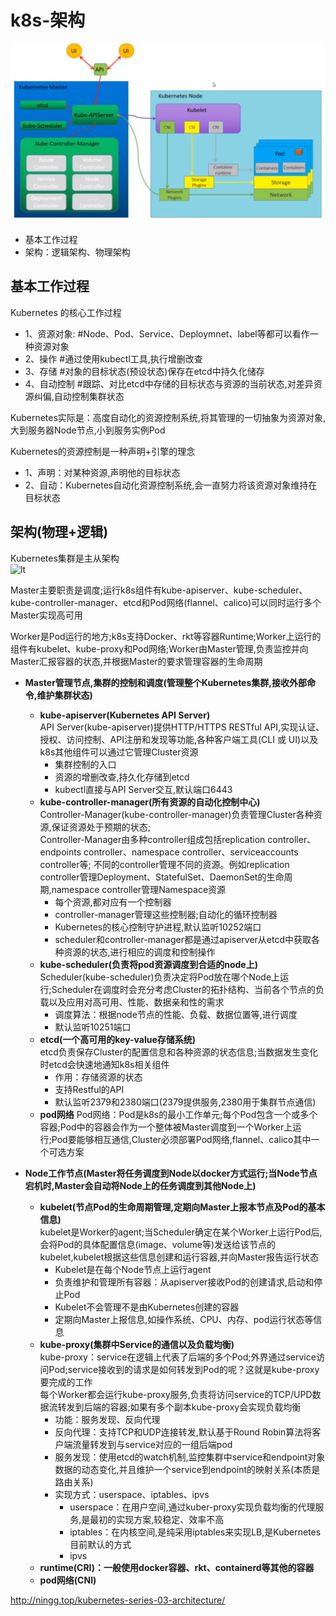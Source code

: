 # k8s-架构
![k8s](pic/k8s.png) 
- 基本工作过程
- 架构：逻辑架构、物理架构

## 基本工作过程
Kubernetes 的核心工作过程  
- 1、资源对象:  #Node、Pod、Service、Deploymnet、label等都可以看作一种资源对象
- 2、操作       #通过使用kubectl工具,执行增删改查
- 3、存储       #对象的目标状态(预设状态)保存在etcd中持久化储存
- 4、自动控制   #跟踪、对比etcd中存储的目标状态与资源的当前状态,对差异资源纠偏,自动控制集群状态  

Kubernetes实际是：高度自动化的资源控制系统,将其管理的一切抽象为资源对象,大到服务器Node节点,小到服务实例Pod  

Kubernetes的资源控制是一种声明+引擎的理念  
- 1、声明：对某种资源,声明他的目标状态 
- 2、自动：Kubernetes自动化资源控制系统,会一直努力将该资源对象维持在目标状态  

## 架构(物理+逻辑)
Kubernetes集群是主从架构  
![lt](http://ningg.top/images/kubernetes-series/k8s-cluster-arch.png) 

Master主要职责是调度;运行k8s组件有kube-apiserver、kube-scheduler、kube-controller-manager、etcd和Pod网络(flannel、calico)可以同时运行多个Master实现高可用 
 
Worker是Pod运行的地方;k8s支持Docker、rkt等容器Runtime;Worker上运行的组件有kubelet、kube-proxy和Pod网络;Worker由Master管理,负责监控并向Master汇报容器的状态,并根据Master的要求管理容器的生命周期  


- **Master管理节点,集群的控制和调度(管理整个Kubernetes集群,接收外部命令,维护集群状态)** 
  * **kube-apiserver(Kubernetes API Server)**   
    API Server(kube-apiserver)提供HTTP/HTTPS RESTful API,实现认证、授权、访问控制、API注册和发现等功能,各种客户端工具(CLI 或 UI)以及k8s其他组件可以通过它管理Cluster资源  
    - 集群控制的入口
    - 资源的增删改查,持久化存储到etcd
    - kubectl直接与API Server交互,默认端口6443
  * **kube-controller-manager(所有资源的自动化控制中心)**   
    Controller-Manager(kube-controller-manager)负责管理Cluster各种资源,保证资源处于预期的状态;  
    Controller-Manager由多种controller组成包括replication controller、endpoints controller、namespace controller、serviceaccounts controller等; 
    不同的controller管理不同的资源。例如replication controller管理Deployment、StatefulSet、DaemonSet的生命周期,namespace controller管理Namespace资源  
    - 每个资源,都对应有一个控制器
    - controller-manager管理这些控制器;自动化的循环控制器
    - Kubernetes的核心控制守护进程,默认监听10252端口
    - scheduler和controller-manager都是通过apiserver从etcd中获取各种资源的状态,进行相应的调度和控制操作
  * **kube-scheduler(负责将pod资源调度到合适的node上)**  
    Scheduler(kube-scheduler)负责决定将Pod放在哪个Node上运行;Scheduler在调度时会充分考虑Cluster的拓扑结构、当前各个节点的负载以及应用对高可用、性能、数据亲和性的需求  
    - 调度算法：根据node节点的性能、负载、数据位置等,进行调度
    - 默认监听10251端口
  * **etcd(一个高可用的key-value存储系统)**   
    etcd负责保存Cluster的配置信息和各种资源的状态信息;当数据发生变化时etcd会快速地通知k8s相关组件  
    - 作用：存储资源的状态
    - 支持Restful的API
    - 默认监听2379和2380端口(2379提供服务,2380用于集群节点通信)
  * **pod网络** 
    Pod网络：Pod是k8s的最小工作单元;每个Pod包含一个或多个容器;Pod中的容器会作为一个整体被Master调度到一个Worker上运行;Pod要能够相互通信,Cluster必须部署Pod网络,flannel、calico其中一个可选方案   

- **Node工作节点(Master将任务调度到Node以docker方式运行;当Node节点宕机时,Master会自动将Node上的任务调度到其他Node上)**   
  * **kubelet(节点Pod的生命周期管理,定期向Master上报本节点及Pod的基本信息)**   
    kubelet是Worker的agent;当Scheduler确定在某个Worker上运行Pod后,会将Pod的具体配置信息(image、volume等)发送给该节点的kubelet,kubelet根据这些信息创建和运行容器,并向Master报告运行状态  
    - Kubelet是在每个Node节点上运行agent
    - 负责维护和管理所有容器：从apiserver接收Pod的创建请求,启动和停止Pod
    - Kubelet不会管理不是由Kubernetes创建的容器
    - 定期向Master上报信息,如操作系统、CPU、内存、pod运行状态等信息
  * **kube-proxy(集群中Service的通信以及负载均衡)**    
    kube-proxy：service在逻辑上代表了后端的多个Pod;外界通过service访问Pod;service接收到的请求是如何转发到Pod的呢？这就是kube-proxy要完成的工作  
    每个Worker都会运行kube-proxy服务,负责将访问service的TCP/UPD数据流转发到后端的容器;如果有多个副本kube-proxy会实现负载均衡  
    - 功能：服务发现、反向代理
    - 反向代理：支持TCP和UDP连接转发,默认基于Round Robin算法将客户端流量转发到与service对应的一组后端pod
    - 服务发现：使用etcd的watch机制,监控集群中service和endpoint对象数据的动态变化,并且维护一个service到endpoint的映射关系(本质是路由关系)
    - 实现方式：userspace、iptables、ipvs
      * userspace：在用户空间,通过kuber-proxy实现负载均衡的代理服务,是最初的实现方案,较稳定、效率不高
      * iptables：在内核空间,是纯采用iptables来实现LB,是Kubernetes目前默认的方式
      * ipvs  
  * **runtime(CRI)：一般使用docker容器、rkt、containerd等其他的容器**  
  * **pod网络(CNI)**   






http://ningg.top/kubernetes-series-03-architecture/
